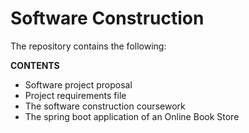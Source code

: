 # Software Construction 

The repository contains the following: 

**CONTENTS**<br>
-	Software project proposal
-	Project requirements file
-	The software construction coursework
-	The spring boot application of an Online Book Store

